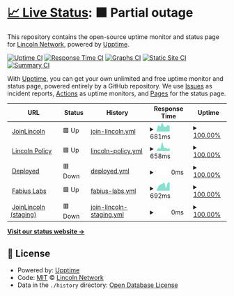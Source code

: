 # [📈 Live Status](https://lincolnlabs.github.io/internal-health-check): <!--live status--> **🟧 Partial outage**

This repository contains the open-source uptime monitor and status page for [Lincoln Network](https://lincolnlabs.github.io/internal-health-check), powered by [Upptime](https://github.com/upptime/upptime).

[![Uptime CI](https://github.com/lincolnlabs/internal-health-check/workflows/Uptime%20CI/badge.svg)](https://github.com/upptime/upptime/actions?query=workflow%3A%22Uptime+CI%22)
[![Response Time CI](https://github.com/lincolnlabs/internal-health-check/workflows/Response%20Time%20CI/badge.svg)](https://github.com/upptime/upptime/actions?query=workflow%3A%22Response+Time+CI%22)
[![Graphs CI](https://github.com/lincolnlabs/internal-health-check/workflows/Graphs%20CI/badge.svg)](https://github.com/upptime/upptime/actions?query=workflow%3A%22Graphs+CI%22)
[![Static Site CI](https://github.com/lincolnlabs/internal-health-check/workflows/Static%20Site%20CI/badge.svg)](https://github.com/upptime/upptime/actions?query=workflow%3A%22Static+Site+CI%22)
[![Summary CI](https://github.com/lincolnlabs/internal-health-check/workflows/Summary%20CI/badge.svg)](https://github.com/upptime/upptime/actions?query=workflow%3A%22Summary+CI%22)

With [Upptime](https://upptime.js.org), you can get your own unlimited and free uptime monitor and status page, powered entirely by a GitHub repository. We use [Issues](https://github.com/lincolnlabs/internal-health-check/issues) as incident reports, [Actions](https://github.com/lincolnlabs/internal-health-check/actions) as uptime monitors, and [Pages](https://lincolnlabs.github.io/internal-health-check) for the status page.

<!--start: status pages-->
<!-- This summary is generated by Upptime (https://github.com/upptime/upptime) -->
<!-- Do not edit this manually, your changes will be overwritten -->
<!-- prettier-ignore -->
| URL | Status | History | Response Time | Uptime |
| --- | ------ | ------- | ------------- | ------ |
| <img alt="" src="https://favicons.githubusercontent.com/joinlincoln.org" height="13"> [JoinLincoln](https://joinlincoln.org) | 🟩 Up | [join-lincoln.yml](https://github.com/lincolnlabs/internal-health-check/commits/HEAD/history/join-lincoln.yml) | <details><summary><img alt="Response time graph" src="./graphs/join-lincoln/response-time-week.png" height="20"> 681ms</summary><br><a href="https://lincolnlabs.github.io/internal-health-check/history/join-lincoln"><img alt="Response time 661" src="https://img.shields.io/endpoint?url=https%3A%2F%2Fraw.githubusercontent.com%2Flincolnlabs%2Finternal-health-check%2FHEAD%2Fapi%2Fjoin-lincoln%2Fresponse-time.json"></a><br><a href="https://lincolnlabs.github.io/internal-health-check/history/join-lincoln"><img alt="24-hour response time 829" src="https://img.shields.io/endpoint?url=https%3A%2F%2Fraw.githubusercontent.com%2Flincolnlabs%2Finternal-health-check%2FHEAD%2Fapi%2Fjoin-lincoln%2Fresponse-time-day.json"></a><br><a href="https://lincolnlabs.github.io/internal-health-check/history/join-lincoln"><img alt="7-day response time 681" src="https://img.shields.io/endpoint?url=https%3A%2F%2Fraw.githubusercontent.com%2Flincolnlabs%2Finternal-health-check%2FHEAD%2Fapi%2Fjoin-lincoln%2Fresponse-time-week.json"></a><br><a href="https://lincolnlabs.github.io/internal-health-check/history/join-lincoln"><img alt="30-day response time 1014" src="https://img.shields.io/endpoint?url=https%3A%2F%2Fraw.githubusercontent.com%2Flincolnlabs%2Finternal-health-check%2FHEAD%2Fapi%2Fjoin-lincoln%2Fresponse-time-month.json"></a><br><a href="https://lincolnlabs.github.io/internal-health-check/history/join-lincoln"><img alt="1-year response time 677" src="https://img.shields.io/endpoint?url=https%3A%2F%2Fraw.githubusercontent.com%2Flincolnlabs%2Finternal-health-check%2FHEAD%2Fapi%2Fjoin-lincoln%2Fresponse-time-year.json"></a></details> | <details><summary><a href="https://lincolnlabs.github.io/internal-health-check/history/join-lincoln">100.00%</a></summary><a href="https://lincolnlabs.github.io/internal-health-check/history/join-lincoln"><img alt="All-time uptime 100.00%" src="https://img.shields.io/endpoint?url=https%3A%2F%2Fraw.githubusercontent.com%2Flincolnlabs%2Finternal-health-check%2FHEAD%2Fapi%2Fjoin-lincoln%2Fuptime.json"></a><br><a href="https://lincolnlabs.github.io/internal-health-check/history/join-lincoln"><img alt="24-hour uptime 100.00%" src="https://img.shields.io/endpoint?url=https%3A%2F%2Fraw.githubusercontent.com%2Flincolnlabs%2Finternal-health-check%2FHEAD%2Fapi%2Fjoin-lincoln%2Fuptime-day.json"></a><br><a href="https://lincolnlabs.github.io/internal-health-check/history/join-lincoln"><img alt="7-day uptime 100.00%" src="https://img.shields.io/endpoint?url=https%3A%2F%2Fraw.githubusercontent.com%2Flincolnlabs%2Finternal-health-check%2FHEAD%2Fapi%2Fjoin-lincoln%2Fuptime-week.json"></a><br><a href="https://lincolnlabs.github.io/internal-health-check/history/join-lincoln"><img alt="30-day uptime 100.00%" src="https://img.shields.io/endpoint?url=https%3A%2F%2Fraw.githubusercontent.com%2Flincolnlabs%2Finternal-health-check%2FHEAD%2Fapi%2Fjoin-lincoln%2Fuptime-month.json"></a><br><a href="https://lincolnlabs.github.io/internal-health-check/history/join-lincoln"><img alt="1-year uptime 100.00%" src="https://img.shields.io/endpoint?url=https%3A%2F%2Fraw.githubusercontent.com%2Flincolnlabs%2Finternal-health-check%2FHEAD%2Fapi%2Fjoin-lincoln%2Fuptime-year.json"></a></details>
| <img alt="" src="https://favicons.githubusercontent.com/lincolnpolicy.org" height="13"> [Lincoln Policy](https://lincolnpolicy.org) | 🟩 Up | [lincoln-policy.yml](https://github.com/lincolnlabs/internal-health-check/commits/HEAD/history/lincoln-policy.yml) | <details><summary><img alt="Response time graph" src="./graphs/lincoln-policy/response-time-week.png" height="20"> 658ms</summary><br><a href="https://lincolnlabs.github.io/internal-health-check/history/lincoln-policy"><img alt="Response time 641" src="https://img.shields.io/endpoint?url=https%3A%2F%2Fraw.githubusercontent.com%2Flincolnlabs%2Finternal-health-check%2FHEAD%2Fapi%2Flincoln-policy%2Fresponse-time.json"></a><br><a href="https://lincolnlabs.github.io/internal-health-check/history/lincoln-policy"><img alt="24-hour response time 472" src="https://img.shields.io/endpoint?url=https%3A%2F%2Fraw.githubusercontent.com%2Flincolnlabs%2Finternal-health-check%2FHEAD%2Fapi%2Flincoln-policy%2Fresponse-time-day.json"></a><br><a href="https://lincolnlabs.github.io/internal-health-check/history/lincoln-policy"><img alt="7-day response time 658" src="https://img.shields.io/endpoint?url=https%3A%2F%2Fraw.githubusercontent.com%2Flincolnlabs%2Finternal-health-check%2FHEAD%2Fapi%2Flincoln-policy%2Fresponse-time-week.json"></a><br><a href="https://lincolnlabs.github.io/internal-health-check/history/lincoln-policy"><img alt="30-day response time 500" src="https://img.shields.io/endpoint?url=https%3A%2F%2Fraw.githubusercontent.com%2Flincolnlabs%2Finternal-health-check%2FHEAD%2Fapi%2Flincoln-policy%2Fresponse-time-month.json"></a><br><a href="https://lincolnlabs.github.io/internal-health-check/history/lincoln-policy"><img alt="1-year response time 654" src="https://img.shields.io/endpoint?url=https%3A%2F%2Fraw.githubusercontent.com%2Flincolnlabs%2Finternal-health-check%2FHEAD%2Fapi%2Flincoln-policy%2Fresponse-time-year.json"></a></details> | <details><summary><a href="https://lincolnlabs.github.io/internal-health-check/history/lincoln-policy">100.00%</a></summary><a href="https://lincolnlabs.github.io/internal-health-check/history/lincoln-policy"><img alt="All-time uptime 100.00%" src="https://img.shields.io/endpoint?url=https%3A%2F%2Fraw.githubusercontent.com%2Flincolnlabs%2Finternal-health-check%2FHEAD%2Fapi%2Flincoln-policy%2Fuptime.json"></a><br><a href="https://lincolnlabs.github.io/internal-health-check/history/lincoln-policy"><img alt="24-hour uptime 100.00%" src="https://img.shields.io/endpoint?url=https%3A%2F%2Fraw.githubusercontent.com%2Flincolnlabs%2Finternal-health-check%2FHEAD%2Fapi%2Flincoln-policy%2Fuptime-day.json"></a><br><a href="https://lincolnlabs.github.io/internal-health-check/history/lincoln-policy"><img alt="7-day uptime 100.00%" src="https://img.shields.io/endpoint?url=https%3A%2F%2Fraw.githubusercontent.com%2Flincolnlabs%2Finternal-health-check%2FHEAD%2Fapi%2Flincoln-policy%2Fuptime-week.json"></a><br><a href="https://lincolnlabs.github.io/internal-health-check/history/lincoln-policy"><img alt="30-day uptime 100.00%" src="https://img.shields.io/endpoint?url=https%3A%2F%2Fraw.githubusercontent.com%2Flincolnlabs%2Finternal-health-check%2FHEAD%2Fapi%2Flincoln-policy%2Fuptime-month.json"></a><br><a href="https://lincolnlabs.github.io/internal-health-check/history/lincoln-policy"><img alt="1-year uptime 100.00%" src="https://img.shields.io/endpoint?url=https%3A%2F%2Fraw.githubusercontent.com%2Flincolnlabs%2Finternal-health-check%2FHEAD%2Fapi%2Flincoln-policy%2Fuptime-year.json"></a></details>
| <img alt="" src="https://favicons.githubusercontent.com/calldeployed.com" height="13"> [Deployed](https://calldeployed.com) | 🟥 Down | [deployed.yml](https://github.com/lincolnlabs/internal-health-check/commits/HEAD/history/deployed.yml) | <details><summary><img alt="Response time graph" src="./graphs/deployed/response-time-week.png" height="20"> 0ms</summary><br><a href="https://lincolnlabs.github.io/internal-health-check/history/deployed"><img alt="Response time 370" src="https://img.shields.io/endpoint?url=https%3A%2F%2Fraw.githubusercontent.com%2Flincolnlabs%2Finternal-health-check%2FHEAD%2Fapi%2Fdeployed%2Fresponse-time.json"></a><br><a href="https://lincolnlabs.github.io/internal-health-check/history/deployed"><img alt="24-hour response time 0" src="https://img.shields.io/endpoint?url=https%3A%2F%2Fraw.githubusercontent.com%2Flincolnlabs%2Finternal-health-check%2FHEAD%2Fapi%2Fdeployed%2Fresponse-time-day.json"></a><br><a href="https://lincolnlabs.github.io/internal-health-check/history/deployed"><img alt="7-day response time 0" src="https://img.shields.io/endpoint?url=https%3A%2F%2Fraw.githubusercontent.com%2Flincolnlabs%2Finternal-health-check%2FHEAD%2Fapi%2Fdeployed%2Fresponse-time-week.json"></a><br><a href="https://lincolnlabs.github.io/internal-health-check/history/deployed"><img alt="30-day response time 0" src="https://img.shields.io/endpoint?url=https%3A%2F%2Fraw.githubusercontent.com%2Flincolnlabs%2Finternal-health-check%2FHEAD%2Fapi%2Fdeployed%2Fresponse-time-month.json"></a><br><a href="https://lincolnlabs.github.io/internal-health-check/history/deployed"><img alt="1-year response time 367" src="https://img.shields.io/endpoint?url=https%3A%2F%2Fraw.githubusercontent.com%2Flincolnlabs%2Finternal-health-check%2FHEAD%2Fapi%2Fdeployed%2Fresponse-time-year.json"></a></details> | <details><summary><a href="https://lincolnlabs.github.io/internal-health-check/history/deployed">100.00%</a></summary><a href="https://lincolnlabs.github.io/internal-health-check/history/deployed"><img alt="All-time uptime 100.00%" src="https://img.shields.io/endpoint?url=https%3A%2F%2Fraw.githubusercontent.com%2Flincolnlabs%2Finternal-health-check%2FHEAD%2Fapi%2Fdeployed%2Fuptime.json"></a><br><a href="https://lincolnlabs.github.io/internal-health-check/history/deployed"><img alt="24-hour uptime 100.00%" src="https://img.shields.io/endpoint?url=https%3A%2F%2Fraw.githubusercontent.com%2Flincolnlabs%2Finternal-health-check%2FHEAD%2Fapi%2Fdeployed%2Fuptime-day.json"></a><br><a href="https://lincolnlabs.github.io/internal-health-check/history/deployed"><img alt="7-day uptime 100.00%" src="https://img.shields.io/endpoint?url=https%3A%2F%2Fraw.githubusercontent.com%2Flincolnlabs%2Finternal-health-check%2FHEAD%2Fapi%2Fdeployed%2Fuptime-week.json"></a><br><a href="https://lincolnlabs.github.io/internal-health-check/history/deployed"><img alt="30-day uptime 100.00%" src="https://img.shields.io/endpoint?url=https%3A%2F%2Fraw.githubusercontent.com%2Flincolnlabs%2Finternal-health-check%2FHEAD%2Fapi%2Fdeployed%2Fuptime-month.json"></a><br><a href="https://lincolnlabs.github.io/internal-health-check/history/deployed"><img alt="1-year uptime 100.00%" src="https://img.shields.io/endpoint?url=https%3A%2F%2Fraw.githubusercontent.com%2Flincolnlabs%2Finternal-health-check%2FHEAD%2Fapi%2Fdeployed%2Fuptime-year.json"></a></details>
| <img alt="" src="https://favicons.githubusercontent.com/fabiuslabs.com" height="13"> [Fabius Labs](https://fabiuslabs.com) | 🟩 Up | [fabius-labs.yml](https://github.com/lincolnlabs/internal-health-check/commits/HEAD/history/fabius-labs.yml) | <details><summary><img alt="Response time graph" src="./graphs/fabius-labs/response-time-week.png" height="20"> 692ms</summary><br><a href="https://lincolnlabs.github.io/internal-health-check/history/fabius-labs"><img alt="Response time 491" src="https://img.shields.io/endpoint?url=https%3A%2F%2Fraw.githubusercontent.com%2Flincolnlabs%2Finternal-health-check%2FHEAD%2Fapi%2Ffabius-labs%2Fresponse-time.json"></a><br><a href="https://lincolnlabs.github.io/internal-health-check/history/fabius-labs"><img alt="24-hour response time 821" src="https://img.shields.io/endpoint?url=https%3A%2F%2Fraw.githubusercontent.com%2Flincolnlabs%2Finternal-health-check%2FHEAD%2Fapi%2Ffabius-labs%2Fresponse-time-day.json"></a><br><a href="https://lincolnlabs.github.io/internal-health-check/history/fabius-labs"><img alt="7-day response time 692" src="https://img.shields.io/endpoint?url=https%3A%2F%2Fraw.githubusercontent.com%2Flincolnlabs%2Finternal-health-check%2FHEAD%2Fapi%2Ffabius-labs%2Fresponse-time-week.json"></a><br><a href="https://lincolnlabs.github.io/internal-health-check/history/fabius-labs"><img alt="30-day response time 679" src="https://img.shields.io/endpoint?url=https%3A%2F%2Fraw.githubusercontent.com%2Flincolnlabs%2Finternal-health-check%2FHEAD%2Fapi%2Ffabius-labs%2Fresponse-time-month.json"></a><br><a href="https://lincolnlabs.github.io/internal-health-check/history/fabius-labs"><img alt="1-year response time 526" src="https://img.shields.io/endpoint?url=https%3A%2F%2Fraw.githubusercontent.com%2Flincolnlabs%2Finternal-health-check%2FHEAD%2Fapi%2Ffabius-labs%2Fresponse-time-year.json"></a></details> | <details><summary><a href="https://lincolnlabs.github.io/internal-health-check/history/fabius-labs">100.00%</a></summary><a href="https://lincolnlabs.github.io/internal-health-check/history/fabius-labs"><img alt="All-time uptime 100.00%" src="https://img.shields.io/endpoint?url=https%3A%2F%2Fraw.githubusercontent.com%2Flincolnlabs%2Finternal-health-check%2FHEAD%2Fapi%2Ffabius-labs%2Fuptime.json"></a><br><a href="https://lincolnlabs.github.io/internal-health-check/history/fabius-labs"><img alt="24-hour uptime 100.00%" src="https://img.shields.io/endpoint?url=https%3A%2F%2Fraw.githubusercontent.com%2Flincolnlabs%2Finternal-health-check%2FHEAD%2Fapi%2Ffabius-labs%2Fuptime-day.json"></a><br><a href="https://lincolnlabs.github.io/internal-health-check/history/fabius-labs"><img alt="7-day uptime 100.00%" src="https://img.shields.io/endpoint?url=https%3A%2F%2Fraw.githubusercontent.com%2Flincolnlabs%2Finternal-health-check%2FHEAD%2Fapi%2Ffabius-labs%2Fuptime-week.json"></a><br><a href="https://lincolnlabs.github.io/internal-health-check/history/fabius-labs"><img alt="30-day uptime 100.00%" src="https://img.shields.io/endpoint?url=https%3A%2F%2Fraw.githubusercontent.com%2Flincolnlabs%2Finternal-health-check%2FHEAD%2Fapi%2Ffabius-labs%2Fuptime-month.json"></a><br><a href="https://lincolnlabs.github.io/internal-health-check/history/fabius-labs"><img alt="1-year uptime 100.00%" src="https://img.shields.io/endpoint?url=https%3A%2F%2Fraw.githubusercontent.com%2Flincolnlabs%2Finternal-health-check%2FHEAD%2Fapi%2Ffabius-labs%2Fuptime-year.json"></a></details>
| <img alt="" src="https://favicons.githubusercontent.com/staging.joinlincoln.org" height="13"> [JoinLincoln (staging)](https://staging.joinlincoln.org) | 🟥 Down | [join-lincoln-staging.yml](https://github.com/lincolnlabs/internal-health-check/commits/HEAD/history/join-lincoln-staging.yml) | <details><summary><img alt="Response time graph" src="./graphs/join-lincoln-staging/response-time-week.png" height="20"> 0ms</summary><br><a href="https://lincolnlabs.github.io/internal-health-check/history/join-lincoln-staging"><img alt="Response time 0" src="https://img.shields.io/endpoint?url=https%3A%2F%2Fraw.githubusercontent.com%2Flincolnlabs%2Finternal-health-check%2FHEAD%2Fapi%2Fjoin-lincoln-staging%2Fresponse-time.json"></a><br><a href="https://lincolnlabs.github.io/internal-health-check/history/join-lincoln-staging"><img alt="24-hour response time 0" src="https://img.shields.io/endpoint?url=https%3A%2F%2Fraw.githubusercontent.com%2Flincolnlabs%2Finternal-health-check%2FHEAD%2Fapi%2Fjoin-lincoln-staging%2Fresponse-time-day.json"></a><br><a href="https://lincolnlabs.github.io/internal-health-check/history/join-lincoln-staging"><img alt="7-day response time 0" src="https://img.shields.io/endpoint?url=https%3A%2F%2Fraw.githubusercontent.com%2Flincolnlabs%2Finternal-health-check%2FHEAD%2Fapi%2Fjoin-lincoln-staging%2Fresponse-time-week.json"></a><br><a href="https://lincolnlabs.github.io/internal-health-check/history/join-lincoln-staging"><img alt="30-day response time 0" src="https://img.shields.io/endpoint?url=https%3A%2F%2Fraw.githubusercontent.com%2Flincolnlabs%2Finternal-health-check%2FHEAD%2Fapi%2Fjoin-lincoln-staging%2Fresponse-time-month.json"></a><br><a href="https://lincolnlabs.github.io/internal-health-check/history/join-lincoln-staging"><img alt="1-year response time 0" src="https://img.shields.io/endpoint?url=https%3A%2F%2Fraw.githubusercontent.com%2Flincolnlabs%2Finternal-health-check%2FHEAD%2Fapi%2Fjoin-lincoln-staging%2Fresponse-time-year.json"></a></details> | <details><summary><a href="https://lincolnlabs.github.io/internal-health-check/history/join-lincoln-staging">100.00%</a></summary><a href="https://lincolnlabs.github.io/internal-health-check/history/join-lincoln-staging"><img alt="All-time uptime 100.00%" src="https://img.shields.io/endpoint?url=https%3A%2F%2Fraw.githubusercontent.com%2Flincolnlabs%2Finternal-health-check%2FHEAD%2Fapi%2Fjoin-lincoln-staging%2Fuptime.json"></a><br><a href="https://lincolnlabs.github.io/internal-health-check/history/join-lincoln-staging"><img alt="24-hour uptime 100.00%" src="https://img.shields.io/endpoint?url=https%3A%2F%2Fraw.githubusercontent.com%2Flincolnlabs%2Finternal-health-check%2FHEAD%2Fapi%2Fjoin-lincoln-staging%2Fuptime-day.json"></a><br><a href="https://lincolnlabs.github.io/internal-health-check/history/join-lincoln-staging"><img alt="7-day uptime 100.00%" src="https://img.shields.io/endpoint?url=https%3A%2F%2Fraw.githubusercontent.com%2Flincolnlabs%2Finternal-health-check%2FHEAD%2Fapi%2Fjoin-lincoln-staging%2Fuptime-week.json"></a><br><a href="https://lincolnlabs.github.io/internal-health-check/history/join-lincoln-staging"><img alt="30-day uptime 100.00%" src="https://img.shields.io/endpoint?url=https%3A%2F%2Fraw.githubusercontent.com%2Flincolnlabs%2Finternal-health-check%2FHEAD%2Fapi%2Fjoin-lincoln-staging%2Fuptime-month.json"></a><br><a href="https://lincolnlabs.github.io/internal-health-check/history/join-lincoln-staging"><img alt="1-year uptime 100.00%" src="https://img.shields.io/endpoint?url=https%3A%2F%2Fraw.githubusercontent.com%2Flincolnlabs%2Finternal-health-check%2FHEAD%2Fapi%2Fjoin-lincoln-staging%2Fuptime-year.json"></a></details>

<!--end: status pages-->

[**Visit our status website →**](https://lincolnlabs.github.io/internal-health-check)

## 📄 License

- Powered by: [Upptime](https://github.com/upptime/upptime)
- Code: [MIT](./LICENSE) © [Lincoln Network](https://lincolnlabs.github.io/internal-health-check)
- Data in the `./history` directory: [Open Database License](https://opendatacommons.org/licenses/odbl/1-0/)
